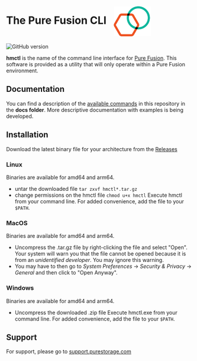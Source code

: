 # The Pure Fusion CLI &nbsp;&nbsp;<img src='images/Pure%20Fusion%20icon%20logo.png' width='100' align='center'>

![GitHub version](https://img.shields.io/github/v/release/PureStorage-OpenConnect/hmctl?color=orange)

**hmctl** is the name of the command line interface for [Pure Fusion](https://www.purestorage.com/enable/pure-fusion.html). This software is provided as a utility that will only operate within a Pure Fusion environment.

## Documentation
You can find a description of the [available commands](./docs/hmctl.md) in this repository in the **docs folder**.
More descriptive documentation with examples is being developed.

## Installation

Download the latest binary file for your architecture from the [Releases](https://github.com/PureStorage-OpenConnect/hmctl/releases)

### Linux
Binaries are available for amd64 and arm64.

- untar the downloaded file
	`tar zxvf hmctl*.tar.gz`
- change permissions on the hmctl file
	`chmod u+x hmctl`
Execute hmctl from your command line.  For added convenience, add the file to your `$PATH`.

### MacOS
Binaries are available for amd64 and arm64.

- Uncompress the .tar.gz file by right-clicking the file and select "Open".  Your system will warn you that the file cannot be opened because it is from an _unidentified developer_.  You may ignore this warning.
- You may have to then go to _System Preferences_ -> _Security & Privacy_ -> _General_ and then click to "Open Anyway".

### Windows
Binaries are available for amd64 and arm64.

- Uncompress the downloaded .zip file
Execute hmctl.exe from your command line.  For added convenience, add the file to your `$PATH`.

## Support
For support, please go to [support.purestorage.com](https://support.purestorage.com)
